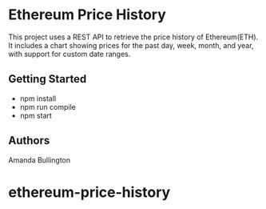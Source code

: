 # Ethereum Price History
This project uses a REST API to retrieve the price history of Ethereum(ETH). It includes a chart showing prices for the past day, week, month, and year, with support for custom date ranges. 

## Getting Started

* npm install
* npm run compile
* npm start

## Authors

Amanda Bullington
# ethereum-price-history
